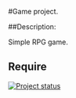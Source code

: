 #Game project.

##Description:

Simple RPG game.

## Require

[![Project status](https://github.com/IgorShayderov/fairy-world/actions/workflows/project-check.yml/badge.svg)](https://github.com/IgorShayderov/fairy-world/actions)
